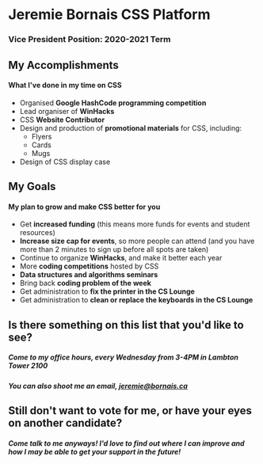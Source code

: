 # Jeremie Bornais CSS Platform
### Vice President Position: 2020-2021 Term


## My Accomplishments
#### What I've done in my time on CSS
* Organised **Google HashCode programming competition**
* Lead organiser of **WinHacks**
* CSS **Website Contributor**
* Design and production of **promotional materials** for CSS, including:
  * Flyers
  * Cards
  * Mugs
* Design of CSS display case


## My Goals
#### My plan to grow and make CSS better for you
* Get **increased funding** (this means more funds for events and student resources)
* **Increase size cap for events**, so more people can attend (and you have more than 2 minutes to sign up before all spots are taken)
* Continue to organize **WinHacks**, and make it better each year
* More **coding competitions** hosted by CSS
* **Data structures and algorithms seminars**
* Bring back **coding problem of the week**
* Get administration to **fix the printer in the CS Lounge**
* Get administration to **clean or replace the keyboards in the CS Lounge**
 


## Is there something on this list that you'd like to see?
##### Come to my office hours, every Wednesday from 3-4PM in Lambton Tower 2100
##### You can also shoot me an email, jeremie@bornais.ca

## Still don't want to vote for me, or have your eyes on another candidate?
##### Come talk to me anyways! I'd love to find out where I can improve and how I may be able to get your support in the future!
